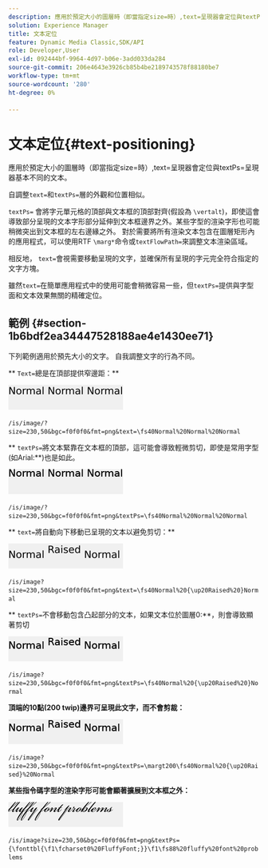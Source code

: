 ```yaml
---
description: 應用於預定大小的圖層時（即當指定size=時）,text=呈現器會定位與textPs=呈現器基本不同的文本。
solution: Experience Manager
title: 文本定位
feature: Dynamic Media Classic,SDK/API
role: Developer,User
exl-id: 092444bf-9964-4d97-b06e-3add033da284
source-git-commit: 206e4643e3926cb85b4be2189743578f88180be7
workflow-type: tm+mt
source-wordcount: '280'
ht-degree: 0%

---
```


# 文本定位{#text-positioning}

應用於預定大小的圖層時（即當指定size=時）,text=呈現器會定位與textPs=呈現器基本不同的文本。

自調整`text=`和`textPs=`層的外觀和位置相似。

`textPs=` 會將字元單元格的頂部與文本框的頂部對齊(假設為 `\vertalt`)，即使這會導致部分呈現的文本字形部分延伸到文本框邊界之外。某些字型的渲染字形也可能稍微突出到文本框的左右邊緣之外。 對於需要將所有渲染文本包含在圖層矩形內的應用程式，可以使用RTF `\marg*`命令或`textFlowPath=`來調整文本渲染區域。

相反地， `text=`會視需要移動呈現的文字，並確保所有呈現的字元完全符合指定的文字方塊。

雖然`text=`在簡單應用程式中的使用可能會稍微容易一些，但`textPs=`提供與字型面和文本效果無關的精確定位。

## 範例 {#section-1b6bdf2ea34447528188ae4e1430ee71}

下列範例適用於預先大小的文字。 自我調整文字的行為不同。

** `Text=`總是在頂部提供窄邊距：**

![](assets/tp01.png)

`/is/image/?size=230,50&bgc=f0f0f0&fmt=png&text=\fs40Normal%20Normal%20Normal`

** `textPs=`將文本緊靠在文本框的頂部，這可能會導致輕微剪切，即使是常用字型(如Arial:**)也是如此。

![](assets/tp02.png)

`/is/image/?size=230,50&bgc=f0f0f0&fmt=png&textPs=\fs40Normal%20Normal%20Normal`

** `text=`將自動向下移動已呈現的文本以避免剪切：**

![](assets/tp03.png)

`/is/image?size=230,50&bgc=f0f0f0&fmt=png&text=\fs40Normal%20{\up20Raised%20}Normal`

** `textPs=`不會移動包含凸起部分的文本，如果文本位於圖層0:**，則會導致顯著剪切

![](assets/tp04.png)

`/is/image?size=230,50&bgc=f0f0f0&fmt=png&textPs=\fs40Normal%20{\up20Raised%20}Normal`

**頂端的10點(200 twip)邊界可呈現此文字，而不會剪裁：**

![](assets/tp05.png)

`/is/image?size=230,50&bgc=f0f0f0&fmt=png&textPs=\margt200\fs40Normal%20{\up20Raised}%20Normal`

**某些指令碼字型的渲染字形可能會顯著擴展到文本框之外：**

![](assets/tp06.png)

`/is/image?size=230,50&bgc=f0f0f0&fmt=png&textPs={\fonttbl{\f1\fcharset0%20FluffyFont;}}\f1\fs88%20fluffy%20font%20problems`
